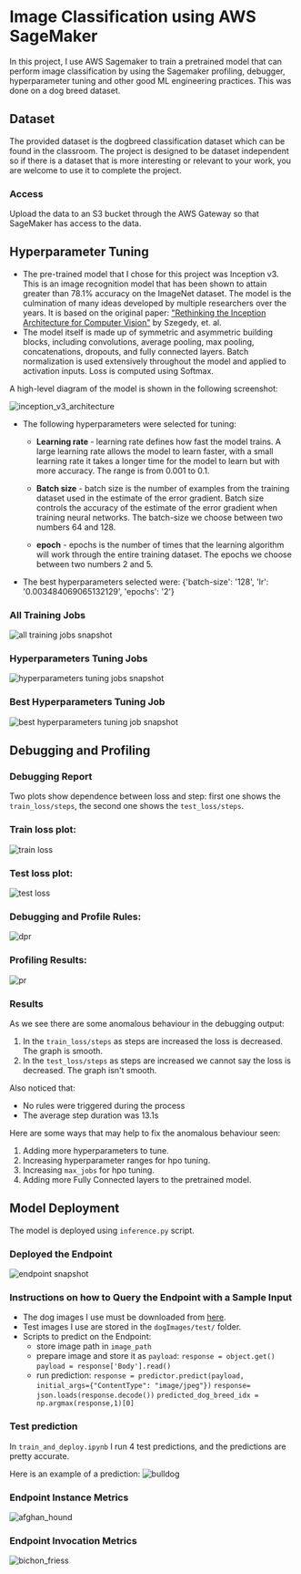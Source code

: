 # Image Classification using AWS SageMaker

In this project, I use AWS Sagemaker to train a pretrained model that can perform image classification by using the Sagemaker profiling, debugger, hyperparameter tuning and other good ML engineering practices. This was done on a dog breed dataset.

## Dataset
The provided dataset is the dogbreed classification dataset which can be found in the classroom.
The project is designed to be dataset independent so if there is a dataset that is more interesting or relevant to your work, you are welcome to use it to complete the project.

### Access
Upload the data to an S3 bucket through the AWS Gateway so that SageMaker has access to the data. 

## Hyperparameter Tuning

- The pre-trained model that I chose for this project was Inception v3. This is an image recognition model that has been shown to attain greater than 78.1% accuracy on the ImageNet dataset. The model is the culmination of many ideas developed by multiple researchers over the years. It is based on the original paper: ["Rethinking the Inception Architecture for Computer Vision"](https://arxiv.org/abs/1512.00567) by Szegedy, et. al.
- The model itself is made up of symmetric and asymmetric building blocks, including convolutions, average pooling, max pooling, concatenations, dropouts, and fully connected layers. Batch normalization is used extensively throughout the model and applied to activation inputs. Loss is computed using Softmax.

A high-level diagram of the model is shown in the following screenshot:

![inception_v3_architecture](images/inception_v3_overview.png)

- The following hyperparameters were selected for tuning: 
    - **Learning rate** - learning rate defines how fast the model trains. A large learning rate allows the model to learn faster, with a small learning rate it takes a longer time for the model to learn but with more accuracy. The range is from 0.001 to 0.1.

    - **Batch size** - batch size is the number of examples from the training dataset used in the estimate of the error gradient. Batch size controls the accuracy of the estimate of the error gradient when training neural networks. The batch-size we choose between two numbers 64 and 128.

    - **epoch** - epochs is the number of times that the learning algorithm will work through the entire training dataset. The epochs we choose between two numbers 2 and 5.

- The best hyperparameters selected were: {'batch-size': '128', 'lr': '0.003484069065132129', 'epochs': '2'}

### All Training Jobs
![all training jobs snapshot](images/training_jobs.png)

### Hyperparameters Tuning Jobs
![hyperparameters tuning jobs snapshot](images/hpo_jobs.png)

### Best Hyperparameters Tuning Job
![best hyperparameters tuning job snapshot](images/best_training_job.png)

## Debugging and Profiling
### Debugging Report
Two plots show dependence between loss and step: first one shows the `train_loss/steps`, the second one shows the `test_loss/steps`.
### Train loss plot:
![train loss](images/train_loss.png)

### Test loss plot:
![test loss](images/test_loss.png)

### Debugging and Profile Rules:
![dpr](images/dpr.png)

### Profiling Results:
![pr](images/pr.png)

### Results
As we see there are some anomalous behaviour in the debugging output:
1. In the `train_loss/steps` as steps are increased the loss is decreased. The graph is smooth.
2. In the `test_loss/steps` as steps are increased we cannot say the loss is decreased. The graph isn't smooth.

Also noticed that: 
- No rules were triggered during the process
- The average step duration was 13.1s 

Here are some ways that may help to fix the anomalous behaviour seen:
1. Adding more hyperparameters to tune.
2. Increasing hyperparameter ranges for hpo tuning.
3. Increasing `max_jobs` for hpo tuning.
4. Adding more Fully Connected layers to the pretrained model.


## Model Deployment
The model is deployed using `inference.py` script.

### Deployed the Endpoint
![endpoint snapshot](images/Endpoint.png)

### Instructions on how to Query the Endpoint with a Sample Input
* The dog images I use must be downloaded from [here](https://s3-us-west-1.amazonaws.com/udacity-aind/dog-project/dogImages.zip).
* Test images I use are stored in the `dogImages/test/` folder.
* Scripts to predict on the Endpoint:
	* store image path in `image_path`
	* prepare image and store it as `payload`:
	    `response = object.get()`
		`payload = response['Body'].read()`
	* run prediction:
		`response = predictor.predict(payload, initial_args={"ContentType": "image/jpeg"})`
		`response= json.loads(response.decode())`
		`predicted_dog_breed_idx = np.argmax(response,1)[0]`


### Test prediction
In `train_and_deploy.ipynb` I run 4 test predictions, and the predictions are pretty accurate.

Here is an example of a prediction:
![bulldog](images/Bulldog.png)

### Endpoint Instance Metrics
![afghan_hound](images/afghan_hound.png)

### Endpoint Invocation Metrics
![bichon_friess](images/Bichon_frise.png)
